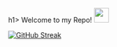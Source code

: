 h1>
  Welcome to my Repo!
  <img src="https://media.giphy.com/media/hvRJCLFzcasrR4ia7z/giphy.gif" width="30px"/>
</h1>

[![GitHub Streak](https://streak-stats.demolab.com?user=Yash-Bambhroliya&theme=dark)](https://git.io/streak-stats)
